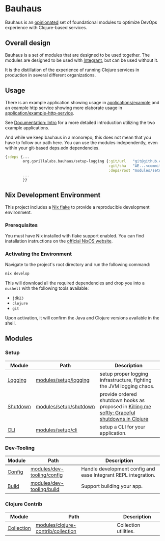 # Bauhaus

Bauhaus is an [opinionated](docs/design-choices.md) set of foundational modules to optimize DevOps experience with Clojure-based services.

## Overall design

Bauhaus is a set of modules that are designed to be used together.
The modules are designed to be used with [Integrant](https://github.com/weavejester/integrant),
but can be used without it.

It is the distillation of the experience of running Clojure services in production in several different organizations.

## Usage
There is an example application showing usage in [applications/example](applications/example) and an example http
service showing more elaborate usage in [application/example-http-service](applications/example-http-service).

See [Documentation: Intro](docs/intro.md) for a more detailed introduction utilizing the two example applications.

And while we keep bauhaus in a monorepo, this does not mean that you have to follow our path here.
You can use the modules independently, even within your git-based deps.edn dependencies.

```clojure
{:deps {...
        org.gorillalabs.bauhaus/setup-logging {:git/url   "git@github.com:gorillalabs/bauhaus.git"
                                               :git/sha   "AE...<commit sha>" ;; see https://github.com/gorillalabs/bauhaus/commits/main/
                                               :deps/root "modules/setup/logging"}
        ...
        }}
```

## Nix Development Environment

This project includes a [Nix flake](https://wiki.nixos.org/wiki/Flakes) to provide a reproducible development environment.

### Prerequisites

You must have Nix installed with flake support enabled. You can find installation instructions on the [official NixOS website](https://nixos.org/download.html).

### Activating the Environment

Navigate to the project's root directory and run the following command:

```sh
nix develop
```

This will download all the required dependencies and drop you into a `nushell` with the following tools available:

  * `jdk23`
  * `clojure`
  * `git`

Upon activation, it will confirm the Java and Clojure versions available in the shell.

## Modules

### Setup

| Module | Path | Description |
|--------|------|-------------|
| [Logging](modules/setup/logging/README.md) | [modules/setup/logging](modules/setup/logging) | setup proper logging infrastructure, fighting the JVM logging chaos. |
| [Shutdown](modules/setup/shutdown/README.md) | [modules/setup/shutdown](modules/setup/shutdown) | provide ordered shutdown hooks as proposed in [Killing me softly: Graceful shutdowns in Clojure](https://medium.com/helpshift-engineering/achieving-graceful-restarts-of-clojure-services-b3a3b9c1d60d) |
| [CLI](modules/setup/cli/README.md) | [modules/setup/cli](modules/setup/cli) | setup a CLI for your application. |


### Dev-Tooling

| Module                                         | Path | Description                                                |
|------------------------------------------------|------|------------------------------------------------------------|
| [Config](modules/dev-tooling/config/README.md) | [modules/dev-tooling/config](modules/dev-tooling/config) | Handle development config and ease Integrant REPL integration. |
| [Build](modules/dev-tooling/build/README.md)   | [modules/dev-tooling/build](modules/dev-tooling/build) | Support building your app.                                 |


### Clojure Contrib

| Module                                        | Path | Description                                                |
|-----------------------------------------------|------|------------------------------------------------------------|
| [Collection](modules/clojure-contrib/collection/README.md) | [modules/clojure-contrib/collection](modules/clojure-contrib/collection) | Collection utilities. |

